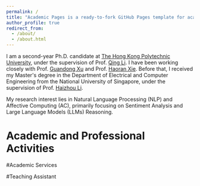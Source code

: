 ```yaml
---
permalink: /
title: "Academic Pages is a ready-to-fork GitHub Pages template for academic personal websites"
author_profile: true
redirect_from: 
  - /about/
  - /about.html
---
```


I am a second-year Ph.D. candidate at [The Hong Kong Polytechnic University](https://www.polyu.edu.hk/), under the supervision of Prof. [Qing Li](https://www.polyu.edu.hk/comp/people/academic-staff/prof-li-qing/). I have been working closely with Prof. [Guandong Xu](https://profiles.uts.edu.au/Guandong.Xu) and Prof. [Haoran Xie](https://xiehaoran.net/). Before that, I received my Master's degree in the Department of Electrical and Computer Engineering from the National University of Singapore, under the supervision of Prof. [Haizhou Li](https://www.colips.org/~eleliha/).

My research interest lies in Natural Language Processing (NLP) and Affective Computing (AC), primarily focusing on Sentiment Analysis and Large Language Models (LLMs) Reasoning.

Academic and Professional Activities
======

#Academic Services

#Teaching Assistant

